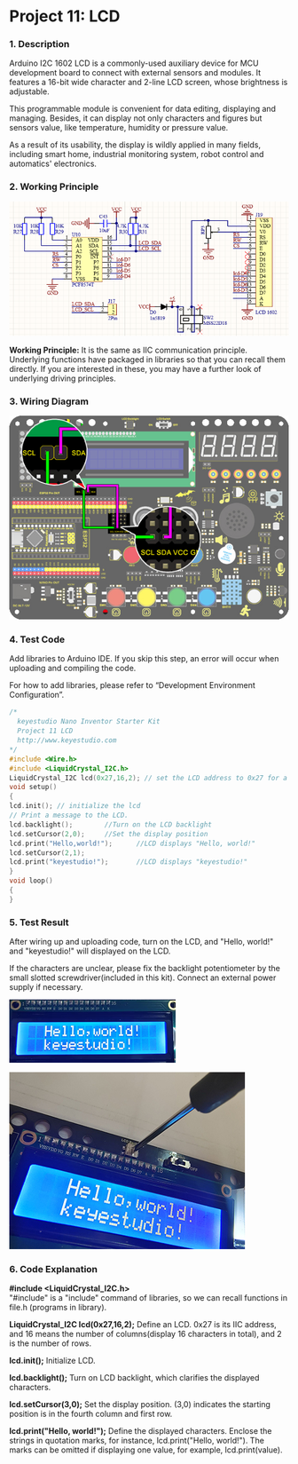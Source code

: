 # **Project 11: LCD**

### **1. Description**
Arduino I2C 1602 LCD is a commonly-used auxiliary device for MCU development board to connect with external sensors and modules. It features a 16-bit wide character and 2-line LCD screen, whose brightness is adjustable. 

This programmable module is convenient for data editing, displaying and managing. Besides, it can display not only characters and figures but sensors value, like temperature, humidity or pressure value. 

As a result of its usability, the display is wildly applied in many fields, including smart home, industrial monitoring system, robot control and automatics' electronics.

### **2. Working Principle**

![](./media/lcd.png)

**Working Principle:** 
It is the same as IIC communication principle. Underlying functions have packaged in libraries so that you can recall them directly. 
If you are interested in these, you may have a further look of underlying driving principles. 

### **3. Wiring Diagram**

![09](media/09.jpg)

### **4. Test Code**

Add libraries to Arduino IDE. If you skip this step, an error will occur when uploading and compiling the code.

For how to add libraries, please refer to “Development Environment Configuration”. 

```c
/*
  keyestudio Nano Inventor Starter Kit
  Project 11 LCD
  http://www.keyestudio.com
*/
#include <Wire.h>
#include <LiquidCrystal_I2C.h>
LiquidCrystal_I2C lcd(0x27,16,2); // set the LCD address to 0x27 for a 16 chars and 2 line display
void setup()
{
lcd.init(); // initialize the lcd
// Print a message to the LCD.
lcd.backlight();		//Turn on the LCD backlight
lcd.setCursor(2,0);		//Set the display position
lcd.print("Hello,world!");		//LCD displays "Hello, world!"
lcd.setCursor(2,1);	
lcd.print("keyestudio!");		//LCD displays "keyestudio!"
}
void loop()
{
}
```



### **5. Test Result**

After wiring up and uploading code, turn on the LCD, and "Hello, world!" and "keyestudio!" will displayed on the LCD. 

If the characters are unclear, please fix the backlight potentiometer by the small slotted screwdriver(included in this kit). Connect an external power supply if necessary.

![image-20230321162304186](./media/image-20230321162304186.png)

![3A4A43AEAB53DFA4C1C5FEF7F60A41FB](./media/3A4A43AEAB53DFA4C1C5FEF7F60A41FB.jpg)

### **6. Code Explanation**

**#include <LiquidCrystal_I2C.h>**	
"#include" is a "include" command of libraries, so we can recall functions in file.h (programs in library).

**LiquidCrystal_I2C lcd(0x27,16,2);** 
Define an LCD. 0x27 is its IIC address, and 16 means the number of columns(display 16 characters in total), and 2 is the number of rows.

**lcd.init();** 
Initialize LCD. 

**lcd.backlight();** 
Turn on LCD backlight, which clarifies the displayed characters. 

**lcd.setCursor(3,0);** 
Set the display position. (3,0) indicates the starting position is in the fourth column and first row.

**lcd.print("Hello, world!");** 
Define the displayed characters. Enclose the strings in quotation marks, for instance, lcd.print("Hello, world!"). The marks can be omitted if displaying one value, for example, lcd.print(value). 

